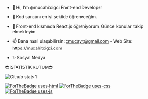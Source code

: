 - 👋 Hi, I’m @mucahitcigci Front-end Developer
- 👀 Kod sanatını en iyi şekilde öğreneceğim. 
- 🌱 Front-end kısmında React.js öğreniyorum, Güncel konuları takip etmekteyim.
- 📫 Bana nasıl ulaşabilirsin: cmucayit@gmail.com - Web Site: https://mucahitcigci.com 

- ✨ Sosyal Medya 

<!---
mucahitcigci/mucahitcigci is a ✨ special ✨ repository because its `README.md` (this file) appears on your GitHub profile.
You can click the Preview link to take a look at your changes.
--->
😎İSTATİSTİK KUTUM😎

![Github stats 1](https://github-readme-stats.vercel.app/api?username=mucahitcigci&show_icons=true&theme=gradient) 


[![ForTheBadge uses-html](http://ForTheBadge.com/images/badges/uses-html.svg)](http://ForTheBadge.com)
[![ForTheBadge uses-css](http://ForTheBadge.com/images/badges/uses-css.svg)](http://ForTheBadge.com)
[![ForTheBadge uses-js](http://ForTheBadge.com/images/badges/uses-js.svg)](http://ForTheBadge.com)
